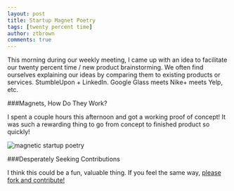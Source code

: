 ```yaml
---
layout: post
title: Startup Magnet Poetry
tags: [twenty percent time]
author: ztbrown
comments: true
---
```


This morning during our weekly meeting, I came up with an idea to facilitate our twenty percent time / new product brainstorming.
We often find ourselves explaining our ideas by comparing them to existing products or services. StumbleUpon + LinkedIn. Google Glass
meets Nike+ meets Yelp, etc.

<!-- #REST#BEGIN -->

###Magnets, How Do They Work?

I spent a couple hours this afternoon and got a working proof of concept! It was such a rewarding thing to go from concept to
finished product so quickly!

![magnetic startup poetry](http://i.imgur.com/rLPiq0K.jpg)

###Desperately Seeking Contributions

I think this could be a fun, valuable thing. If you feel the same way, [please fork and contribute!](https://github.com/ztbrown/startup-magnet-art)

<!-- #REST#END -->